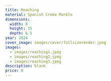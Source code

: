 ```yaml
---
title: Reaching
material: Spanish Crema Marble
dimensions:
  width: 8
  height: 15
  depth: 6.5
year: 2024
cover_image: images/cover/fullsizerender.jpeg
images:
  - images/reaching1.jpeg
  - images/reaching2.jpeg
  - images/reaching3.jpeg
description: blank
price: 0
---
```

